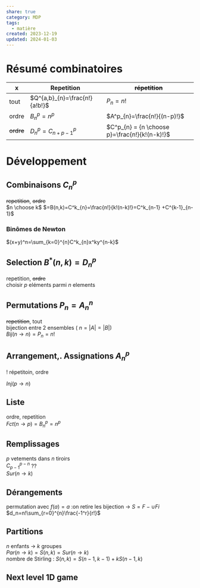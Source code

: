 ```yaml
---  
share: true  
category: MDP  
tags:  
  - matière  
created: 2023-12-19  
updated: 2024-01-03  
---  
```

  
# Résumé combinatoires  
| x         | Repetition    | ~~répetition~~ |  
| --------- | ------------- | -------------- |  
| tout      | $Q^{a,b}_{n}=\frac{n!}{a!b!}$ | $P_{n}=n!$        |  
| ordre     | $B^p_{n}=n^p$     | $A^p_{n}=\frac{n!}{(n-p)!}$      |  
| ~~ordre~~ | $D^p_{n}=C^p_{n+p-1}$     | $C^p_{n} = {n \choose p}=\frac{n!}{k!(n-k)!}$      |   
# Développement  
## Combinaisons $C^p_{n}$  
~~repetition~~, ~~ordre~~  
$n \choose k$ $=B(n,k)=C^k_{n}=\frac{n!}{k!(n-k)!}=C^k_{n-1} +C^{k-1}_{n-1}$    
### Binômes de Newton  
$(x+y)^n=\sum_{k=0}^{n}C^k_{n}x^ky^{n-k}$  
## Selection $B^*(n,k)=D^p_{n}$  
repetition, ~~ordre~~  
choisir $p$ eléments parmi $n$ elements   
## Permutations $P_{n}=A^n_{n}$  
~~repetition~~, tout  
bijection entre 2 ensembles ( $n=|A|=|B|$)  
$Bij(n\to n) =P_{n}= n!$   
  
## Arrangement,. Assignations $A^p_{n}$  
! répetitoin, ordre  
  
$Inj(p\to n)$  
## Liste  
ordre, repetition  
$Fct(n\to p)=B^p_{n}=n^p$  
  
## Remplissages  
$p$ vetements dans $n$ tiroirs  
$C^{p-n}_{p-1}$ ??  
$Sur(n\to k)$  
## Dérangements  
permutation avec $f(a)=a$ :on retire les bijection  → $S=F- \cup Fi$  
$d_n=n!\sum_{r=0}^{n}\frac{-1^r}{r!}$  
  
## Partitions  
$n$ enfants → $k$ groupes  
$Par(n\to k)=S(n,k)=Sur(n\to k)$  
nombre de Stirling : $S(n,k) = S(n-1,k-1)+kS(n-1, k)$  
  
## Next level 1D game  
